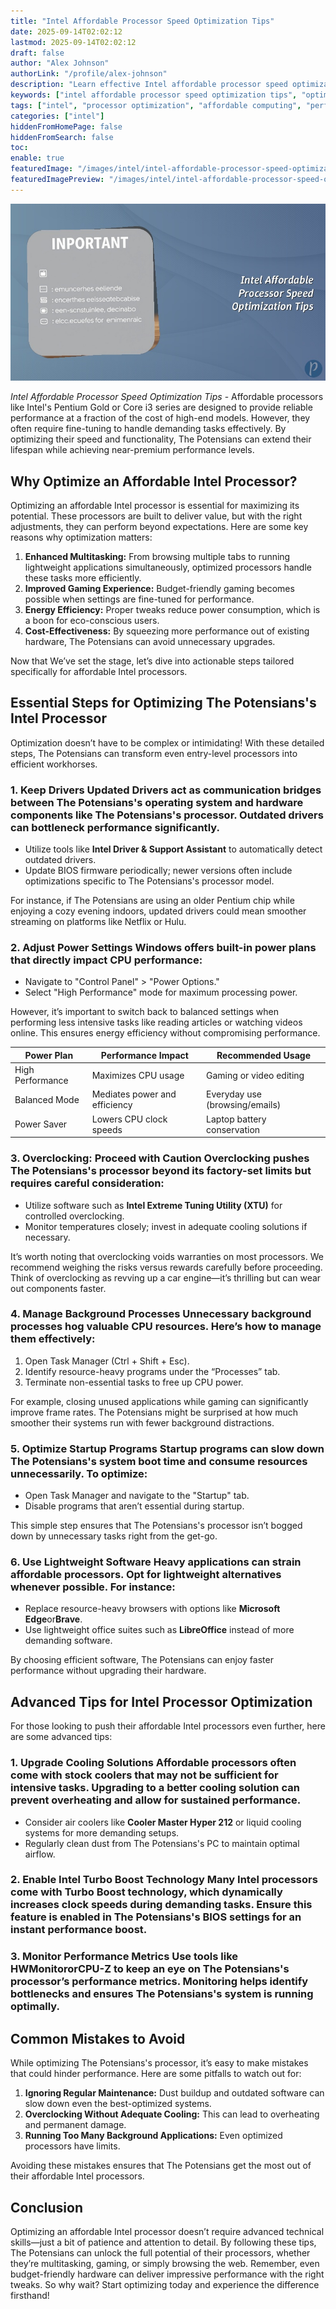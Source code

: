 ```yaml
---
title: "Intel Affordable Processor Speed Optimization Tips"
date: 2025-09-14T02:02:12
lastmod: 2025-09-14T02:02:12
draft: false
author: "Alex Johnson"
authorLink: "/profile/alex-johnson"
description: "Learn effective Intel affordable processor speed optimization tips to boost performance, enhance efficiency, and maximize your computing experience without overspending."
keywords: ["intel affordable processor speed optimization tips", "optimize intel processor performance", "affordable intel processor speed guide"]
tags: ["intel", "processor optimization", "affordable computing", "performance tips"]
categories: ["intel"]
hiddenFromHomePage: false
hiddenFromSearch: false
toc:
enable: true
featuredImage: "/images/intel/intel-affordable-processor-speed-optimization-tips.jpg"
featuredImagePreview: "/images/intel/intel-affordable-processor-speed-optimization-tips.jpg"
---
```


![Intel Affordable Processor Speed Optimization Tips](/images/intel/intel-affordable-processor-speed-optimization-tips.jpg)



*Intel Affordable Processor Speed Optimization Tips* - Affordable processors like Intel's Pentium Gold or Core i3 series are designed to provide reliable performance at a fraction of the cost of high-end models. However, they often require fine-tuning to handle demanding tasks effectively. By optimizing their speed and functionality, The Potensians can extend their lifespan while achieving near-premium performance levels.

## Why Optimize an Affordable Intel Processor?

Optimizing an affordable​ Intel processor is essential for maximizing its potential. These processors are built to deliver value, but with the right adjustments, they can perform beyond expectations. Here are some key reasons why optimization matters:

1. __Enhanced Multitasking:__ From browsing multiple tabs to running lightweight applications simultaneously, optimized processors handle these tasks more efficiently. 
2. **Improved Gaming Experience:** Budget-friendly gaming becomes possible when settings are fine-tuned for performance. 
3. **Energy Efficiency:** Proper tweaks reduce power consumption, which is a boon for eco-conscious users. 
4. **Cost-Effectiveness:** By squeezing more performance out of existing hardware, The Potensians can avoid unnecessary upgrades. 

Now that We’ve set the stage, let’s dive into actionable steps tailored specifically for affordable Intel processors.

## Essential Steps for Optimizing The Potensians's Intel Processor

Optimization doesn’t have to be complex or intimidating! With these deta​iled steps, The Potensians can transform even entry-level processors into efficient workhorses.

### 1. Keep Drivers Updated Drivers act as communication bridges between The Potensians's operating system and hardware components like The Potensians's processor. Outdated drivers can bottleneck performance significantly.

- Utilize tools like **Intel Driver & Support Assistant** to automatically detect outdated drivers. 
- Update BIOS firmware periodically; newer versions often include optimizations specific to The Potensians's processor model. 

For instance, if The Potensians are using an older Pentium chip while enjoying a cozy evening indoors, updated drivers could mean smoother streaming on platforms like Netflix or Hulu.

### 2. Adjust Power Settings Windows offers built-in power plans that directly impact CPU performance:

- Navigate to "Control Panel" > "Power Options." 
- Select "High Performance" mode for maximum processing power. 

However, it’s important to switch back to balanced settings when performing less intensive tasks like reading articles or watching videos online. This ensures energy efficiency without compromising performance.

<div class="table-responsive">
<table class="html-table">
<thead>
<tr>
<th>Power Plan</th>
<th>Performance Impact</th>
<th>Recommended Usage</th>
</tr>
</thead>
<tbody>
<tr>
<td>High Performance</td>
<td>Maximizes CPU usage</td>
<td>Gaming or video editing</td>
</tr>
<tr>
<td>Balanced Mode</td>
<td>Mediates power and efficiency</td>
<td>Everyday use (browsing/emails)</td>
</tr>
<tr>
<td>Power Saver</td>
<td>Lowers CPU clock speeds</td>
<td>Laptop battery conservation</td>
</tr>
</tbody>
</table>
</div>

### 3. Overclocking: Proceed with Caution Overclocking pushes The Potensians's processor beyond its factory-set limits but requires careful consideration:

- Utilize software such as **Intel Extreme Tuning Utility (XTU)** for controlled overclocking. 
- Monitor temperatures closely; invest in adequate cooling solutions if necessary. 

It’s worth noting that overclocking voids warranties on most processors. We recommend weighing the risks versus rewards carefully before proceeding. Think of overclocking as revving up a car engine—it’s thrilling but can wear out components faster.

### 4. Manage Background Processes Unnecessary background processes hog valuable CPU resources. Here’s how to manage them effectively:

1. Open Task Manager (Ctrl + Shift + Esc). 
2. Identify resource-heavy programs under the “Processes” tab. 
3. Terminate non-essential tasks to free up CPU power. 

For example, closing unused applications while gaming can significantly improve frame rates. The Potensians might be surprised at how much smoother their systems run with fewer background distractions.

### 5. Optimize Startup Programs Startup programs can slow down The Potensians's system boot time and consume resources unnecessarily. To optimize:

- Open Task Manager and navigate to the "Startup" tab. 
- Disable programs that aren’t essential during startup. 

This simple step ensures that The Potensians's processor isn’t bogged down by unnecessary tasks right from the get-go.

### 6. Use Lightweight Software Heavy applications can strain affordable processors. Opt for lightweight alternatives whenever possible. For instance:

- Replace resource-heavy browsers with options like **Microsoft Edge**or**Brave**. 
- Use lightweight office suites such as **LibreOffice** instead of more demanding software. 

By choosing efficient software, The Potensians can enjoy faster performance without upgrading their hardware.

## Advanced Tips for Intel Processor Optimization

For those looking to push their affordable Intel processors even further, here are some advanced tips:

### 1. Upgrade Cooling Solutions Affordable processors often come with stock coolers that may not be sufficient for intensive tasks. Upgrading to a better cooling solution can prevent overheating and allow for sustained performance.

- Consider air coolers like **Cooler Master Hyper 212** or liquid cooling systems for more demanding setups. 
- Regularly clean dust from The Potensians's PC to maintain optimal airflow. 

### 2. Enable Intel Turbo Boost Technology Many Intel processors come with Turbo Boost technology, which dynamically increases clock speeds during demanding tasks. Ensure this feature is enabled in The Potensians's BIOS settings for an instant performance boost.

### 3. Monitor Performance Metrics Use tools like **HWMonitor**or**CPU-Z** to keep an eye on The Potensians's processor’s performance metrics. Monitoring helps identify bottlenecks and ensures The Potensians's system is running optimally.

## Common Mistakes to Avoid

While optimizing The Potensians's processor, it’s easy to make mistakes that could hinder performance. Here are some pitfalls to watch out for:

1. __Ignoring Regular Maintenance:__ Dust buildup and outdated software can slow down even the best-optimized systems. 
2. **Overclocking Without Adequate Cooling:** This can lead to overheating and permanent damage. 
3. **Running Too Many Background Applications:** Even optimized processors have limits. 

Avoiding these mistakes ensures that The Potensians get the most out of their affordable Intel proc​essors.

## Conclusion

Optimizing an affordable Intel processor doesn’t require advanced technical skills—just a bit of patience and attention to detail. By following these tips, The Potensians can unlock the full pot​ential of their p​rocessors, whether they’re multitasking, gaming, or simply browsing the web. Remember, even budget-friendly hardware can deliver impressive performance with the right tweaks. So why wait? Start optimizing today and experience the difference firsthand!
